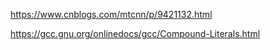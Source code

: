 https://www.cnblogs.com/mtcnn/p/9421132.html

https://gcc.gnu.org/onlinedocs/gcc/Compound-Literals.html